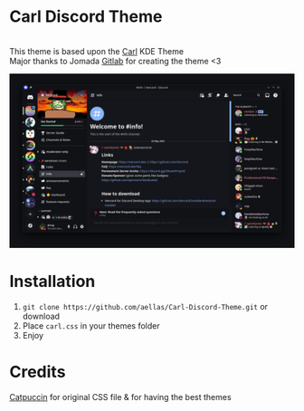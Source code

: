 # Carl Discord Theme
<br>This theme is based upon the [Carl](https://store.kde.org/p/1330604) KDE Theme </br>
Major thanks to Jomada [Gitlab](https://gitlab.com/jomada/carl) for creating the theme <3

![Image](final1.png?raw=true "Final1")

# Installation
1. `git clone https://github.com/aellas/Carl-Discord-Theme.git` or download
2. Place `carl.css` in your themes folder
3. Enjoy 


# Credits
[Catpuccin](https://github.com/catppuccin) for original CSS file & for having the best themes
